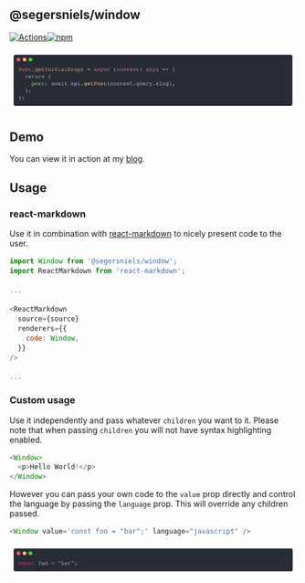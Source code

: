 ## @segersniels/window

[![Actions](https://action-badges.now.sh/segersniels/window)](https://github.com/segersniels/window/actions)[![npm](https://img.shields.io/npm/dm/@segersniels/window.svg)](https://www.npmjs.com/package/@segersniels/window)

![screenshot](./static/intro.png)

## Demo

You can view it in action at my [blog](https://nielssegers.be).

## Usage

### react-markdown

Use it in combination with [react-markdown](https://github.com/rexxars/react-markdown) to nicely present code to the user.

```js
import Window from '@segersniels/window';
import ReactMarkdown from 'react-markdown';

...

<ReactMarkdown
  source={source}
  renderers={{
    code: Window,
  }}
/>

...
```

### Custom usage

Use it independently and pass whatever `children` you want to it. Please note that when passing `children` you will not have syntax highlighting enabled.

```js
<Window>
  <p>Hello World!</p>
</Window>
```

However you can pass your own code to the `value` prop directly and control the language by passing the `language` prop. This will override any children passed.

```js
<Window value='const foo = "bar";' language="javascript" />
```

![custom](./static/custom.png)
